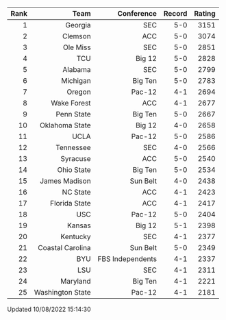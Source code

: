| Rank  | Team                 | Conference           | Record   | Rating |
| ---:  | ---:                 | ---:                 | ---:     | ---:   |
| 1     | Georgia              | SEC                  | 5-0      | 3151   |
| 2     | Clemson              | ACC                  | 5-0      | 3074   |
| 3     | Ole Miss             | SEC                  | 5-0      | 2851   |
| 4     | TCU                  | Big 12               | 5-0      | 2828   |
| 5     | Alabama              | SEC                  | 5-0      | 2799   |
| 6     | Michigan             | Big Ten              | 5-0      | 2783   |
| 7     | Oregon               | Pac-12               | 4-1      | 2694   |
| 8     | Wake Forest          | ACC                  | 4-1      | 2677   |
| 9     | Penn State           | Big Ten              | 5-0      | 2667   |
| 10    | Oklahoma State       | Big 12               | 4-0      | 2658   |
| 11    | UCLA                 | Pac-12               | 5-0      | 2586   |
| 12    | Tennessee            | SEC                  | 4-0      | 2566   |
| 13    | Syracuse             | ACC                  | 5-0      | 2540   |
| 14    | Ohio State           | Big Ten              | 5-0      | 2534   |
| 15    | James Madison        | Sun Belt             | 4-0      | 2438   |
| 16    | NC State             | ACC                  | 4-1      | 2423   |
| 17    | Florida State        | ACC                  | 4-1      | 2417   |
| 18    | USC                  | Pac-12               | 5-0      | 2404   |
| 19    | Kansas               | Big 12               | 5-1      | 2398   |
| 20    | Kentucky             | SEC                  | 4-1      | 2377   |
| 21    | Coastal Carolina     | Sun Belt             | 5-0      | 2349   |
| 22    | BYU                  | FBS Independents     | 4-1      | 2337   |
| 23    | LSU                  | SEC                  | 4-1      | 2311   |
| 24    | Maryland             | Big Ten              | 4-1      | 2221   |
| 25    | Washington State     | Pac-12               | 4-1      | 2181   |

Updated 10/08/2022 15:14:30
